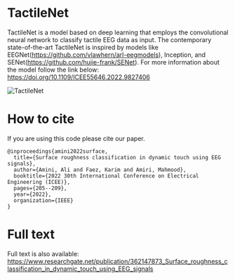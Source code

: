 # TactileNet
TactileNet is a model based on deep learning that employs the convolutional neural network to classify tactile EEG data as input. The contemporary state-of-the-art TactileNet is inspired by models like EEGNet(https://github.com/vlawhern/arl-eegmodels), Inception, and SENet(https://github.com/hujie-frank/SENet).
For more information about the model follow the link below: https://doi.org/10.1109/ICEE55646.2022.9827406

![TactileNet](https://user-images.githubusercontent.com/96921261/181170205-876bf388-32db-4f19-92f3-6f987f411bac.jpg)

# How to cite
If you are using this code please cite our paper.
```
@inproceedings{amini2022surface,
  title={Surface roughness classification in dynamic touch using EEG signals},
  author={Amini, Ali and Faez, Karim and Amiri, Mahmood},
  booktitle={2022 30th International Conference on Electrical Engineering (ICEE)},
  pages={205--209},
  year={2022},
  organization={IEEE}
}
```
# Full text
Full text is also available: https://www.researchgate.net/publication/362147873_Surface_roughness_classification_in_dynamic_touch_using_EEG_signals
